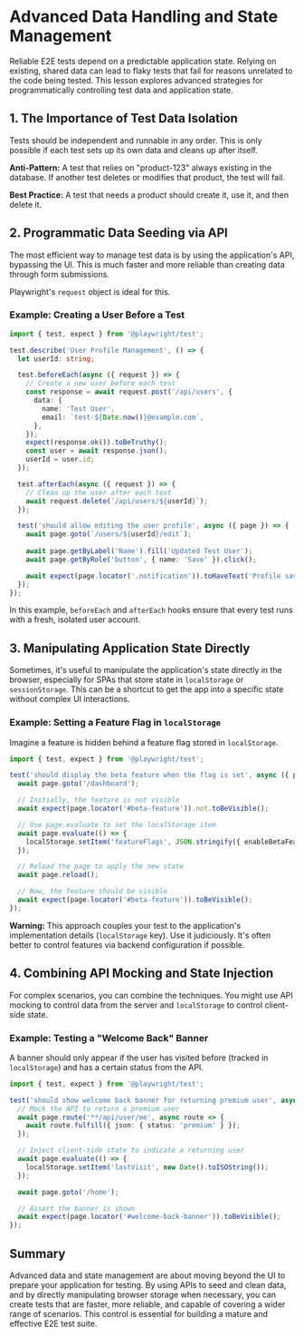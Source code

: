# Advanced Data Handling and State Management

Reliable E2E tests depend on a predictable application state. Relying on existing, shared data can lead to flaky tests that fail for reasons unrelated to the code being tested. This lesson explores advanced strategies for programmatically controlling test data and application state.

## 1. The Importance of Test Data Isolation

Tests should be independent and runnable in any order. This is only possible if each test sets up its own data and cleans up after itself.

**Anti-Pattern:** A test that relies on "product-123" always existing in the database. If another test deletes or modifies that product, the test will fail.

**Best Practice:** A test that needs a product should create it, use it, and then delete it.

## 2. Programmatic Data Seeding via API

The most efficient way to manage test data is by using the application's API, bypassing the UI. This is much faster and more reliable than creating data through form submissions.

Playwright's `request` object is ideal for this.

### Example: Creating a User Before a Test

```typescript
import { test, expect } from '@playwright/test';

test.describe('User Profile Management', () => {
  let userId: string;

  test.beforeEach(async ({ request }) => {
    // Create a new user before each test
    const response = await request.post('/api/users', {
      data: {
        name: 'Test User',
        email: `test-${Date.now()}@example.com`,
      },
    });
    expect(response.ok()).toBeTruthy();
    const user = await response.json();
    userId = user.id;
  });

  test.afterEach(async ({ request }) => {
    // Clean up the user after each test
    await request.delete(`/api/users/${userId}`);
  });

  test('should allow editing the user profile', async ({ page }) => {
    await page.goto(`/users/${userId}/edit`);
    
    await page.getByLabel('Name').fill('Updated Test User');
    await page.getByRole('button', { name: 'Save' }).click();

    await expect(page.locator('.notification')).toHaveText('Profile saved successfully!');
  });
});
```
In this example, `beforeEach` and `afterEach` hooks ensure that every test runs with a fresh, isolated user account.

## 3. Manipulating Application State Directly

Sometimes, it's useful to manipulate the application's state directly in the browser, especially for SPAs that store state in `localStorage` or `sessionStorage`. This can be a shortcut to get the app into a specific state without complex UI interactions.

### Example: Setting a Feature Flag in `localStorage`

Imagine a feature is hidden behind a feature flag stored in `localStorage`.

```typescript
import { test, expect } from '@playwright/test';

test('should display the beta feature when the flag is set', async ({ page }) => {
  await page.goto('/dashboard');

  // Initially, the feature is not visible
  await expect(page.locator('#beta-feature')).not.toBeVisible();

  // Use page.evaluate to set the localStorage item
  await page.evaluate(() => {
    localStorage.setItem('featureFlags', JSON.stringify({ enableBetaFeature: true }));
  });

  // Reload the page to apply the new state
  await page.reload();

  // Now, the feature should be visible
  await expect(page.locator('#beta-feature')).toBeVisible();
});
```
**Warning:** This approach couples your test to the application's implementation details (`localStorage` key). Use it judiciously. It's often better to control features via backend configuration if possible.

## 4. Combining API Mocking and State Injection

For complex scenarios, you can combine the techniques. You might use API mocking to control data from the server and `localStorage` to control client-side state.

### Example: Testing a "Welcome Back" Banner

A banner should only appear if the user has visited before (tracked in `localStorage`) and has a certain status from the API.

```typescript
import { test, expect } from '@playwright/test';

test('should show welcome back banner for returning premium user', async ({ page }) => {
  // Mock the API to return a premium user
  await page.route('**/api/user/me', async route => {
    await route.fulfill({ json: { status: 'premium' } });
  });

  // Inject client-side state to indicate a returning user
  await page.evaluate(() => {
    localStorage.setItem('lastVisit', new Date().toISOString());
  });

  await page.goto('/home');

  // Assert the banner is shown
  await expect(page.locator('#welcome-back-banner')).toBeVisible();
});
```

## Summary

Advanced data and state management are about moving beyond the UI to prepare your application for testing. By using APIs to seed and clean data, and by directly manipulating browser storage when necessary, you can create tests that are faster, more reliable, and capable of covering a wider range of scenarios. This control is essential for building a mature and effective E2E test suite.